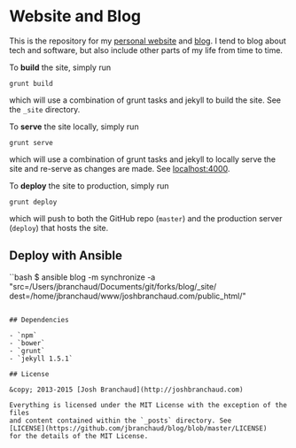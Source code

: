 # Website and Blog

This is the repository for my
[personal website](http://joshbranchaud.com) and
[blog](http://joshbranchaud.com/blog/). I tend to blog about tech and
software, but also include other parts of my life from time to time.

To **build** the site, simply run

    grunt build

which will use a combination of grunt tasks and jekyll to build the site.
See the `_site` directory.

To **serve** the site locally, simply run

    grunt serve

which will use a combination of grunt tasks and jekyll to locally serve the
site and re-serve as changes are made. See
[localhost:4000](http://localhost:4000).

To **deploy** the site to production, simply run

    grunt deploy

which will push to both the GitHub repo (`master`) and the production server
(`deploy`) that hosts the site.

## Deploy with Ansible

``bash
$ ansible blog -m synchronize -a "src=/Users/jbranchaud/Documents/git/forks/blog/_site/ dest=/home/jbranchaud/www/joshbranchaud.com/public_html/"
```

## Dependencies

- `npm`
- `bower`
- `grunt`
- `jekyll 1.5.1`

## License

&copy; 2013-2015 [Josh Branchaud](http://joshbranchaud.com)

Everything is licensed under the MIT License with the exception of the files
and content contained within the `_posts` directory. See
[LICENSE](https://github.com/jbranchaud/blog/blob/master/LICENSE)
for the details of the MIT License.
